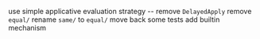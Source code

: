 use simple applicative evaluation strategy -- remove `DelayedApply`
remove `equal/` rename `same/` to `equal/`
move back some tests
add builtin mechanism
